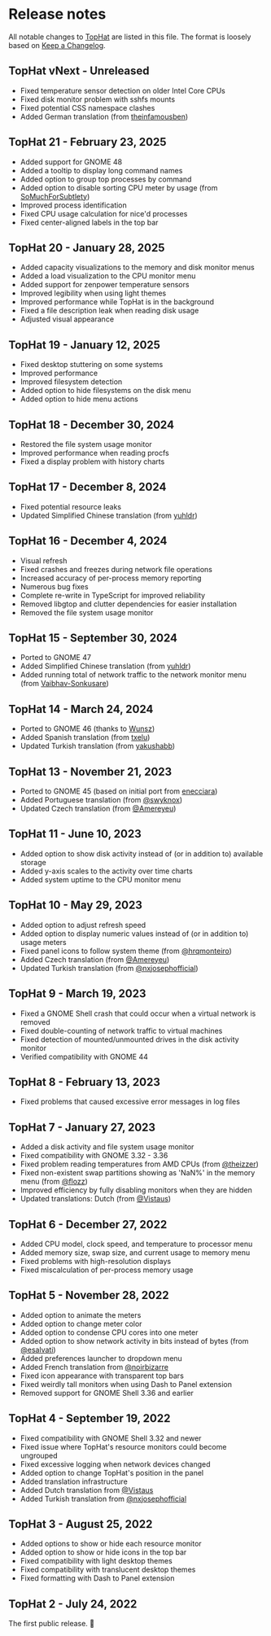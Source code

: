 # Release notes

All notable changes to [TopHat] are listed in this file. The format is loosely
based on [Keep a Changelog].

## TopHat vNext - Unreleased

- Fixed temperature sensor detection on older Intel Core CPUs
- Fixed disk monitor problem with sshfs mounts
- Fixed potential CSS namespace clashes
- Added German translation (from [theinfamousben](https://github.com/theinfamousben))

## TopHat 21 - February 23, 2025

- Added support for GNOME 48
- Added a tooltip to display long command names
- Added option to group top processes by command
- Added option to disable sorting CPU meter by usage (from [SoMuchForSubtlety](https://github.com/SoMuchForSubtlety))
- Improved process identification
- Fixed CPU usage calculation for nice'd processes
- Fixed center-aligned labels in the top bar

## TopHat 20 - January 28, 2025

- Added capacity visualizations to the memory and disk monitor menus
- Added a load visualization to the CPU monitor menu
- Added support for zenpower temperature sensors
- Improved legibility when using light themes
- Improved performance while TopHat is in the background
- Fixed a file description leak when reading disk usage
- Adjusted visual appearance

## TopHat 19 - January 12, 2025

- Fixed desktop stuttering on some systems
- Improved performance
- Improved filesystem detection
- Added option to hide filesystems on the disk menu
- Added option to hide menu actions

## TopHat 18 - December 30, 2024

- Restored the file system usage monitor
- Improved performance when reading procfs
- Fixed a display problem with history charts

## TopHat 17 - December 8, 2024

- Fixed potential resource leaks
- Updated Simplified Chinese translation (from [yuhldr](https://github.com/yuhldr))

## TopHat 16 - December 4, 2024

- Visual refresh
- Fixed crashes and freezes during network file operations
- Increased accuracy of per-process memory reporting
- Numerous bug fixes
- Complete re-write in TypeScript for improved reliability
- Removed libgtop and clutter dependencies for easier installation
- Removed the file system usage monitor

## TopHat 15 - September 30, 2024

- Ported to GNOME 47
- Added Simplified Chinese translation (from
  [yuhldr](https://github.com/yuhldr))
- Added running total of network traffic to the network monitor menu (from
  [Vaibhav-Sonkusare](https://github.com/Vaibhav-Sonkusare))

## TopHat 14 - March 24, 2024

- Ported to GNOME 46 (thanks to [Wunsz](https://github.com/Wunsz))
- Added Spanish translation (from [txelu](https://github.com/txelu))
- Updated Turkish translation (from [yakushabb](https://github.com/yakushabb))

## TopHat 13 - November 21, 2023

- Ported to GNOME 45 (based on initial port from
  [enecciara](https://github.com/enecciari))
- Added Portuguese translation (from [@swyknox](https://github.com/swyknox))
- Updated Czech translation (from [@Amereyeu](https://github.com/Amereyeu))

## TopHat 11 - June 10, 2023

- Added option to show disk activity instead of (or in addition to) available
  storage
- Added y-axis scales to the activity over time charts
- Added system uptime to the CPU monitor menu

## TopHat 10 - May 29, 2023

- Added option to adjust refresh speed
- Added option to display numeric values instead of (or in addition to) usage
  meters
- Fixed panel icons to follow system theme (from
  [@hrqmonteiro](https://github.com/hrqmonteiro))
- Added Czech translation (from [@Amereyeu](https://github.com/Amereyeu))
- Updated Turkish translation (from
  [@nxjosephofficial](https://github.com/nxjosephofficial))

## TopHat 9 - March 19, 2023

- Fixed a GNOME Shell crash that could occur when a virtual network is removed
- Fixed double-counting of network traffic to virtual machines
- Fixed detection of mounted/unmounted drives in the disk activity monitor
- Verified compatibility with GNOME 44

## TopHat 8 - February 13, 2023

- Fixed problems that caused excessive error messages in log files

## TopHat 7 - January 27, 2023

- Added a disk activity and file system usage monitor
- Fixed compatibility with GNOME 3.32 - 3.36
- Fixed problem reading temperatures from AMD CPUs (from
  [@theizzer](https://github.com/theizzer))
- Fixed non-existent swap partitions showing as 'NaN%' in the memory menu
  (from [@flozz](https://github.com/flozz))
- Improved efficiency by fully disabling monitors when they are hidden
- Updated translations: Dutch (from [@Vistaus](https://github.com/Vistaus))

## TopHat 6 - December 27, 2022

- Added CPU model, clock speed, and temperature to processor menu
- Added memory size, swap size, and current usage to memory menu
- Fixed problems with high-resolution displays
- Fixed miscalculation of per-process memory usage

## TopHat 5 - November 28, 2022

- Added option to animate the meters
- Added option to change meter color
- Added option to condense CPU cores into one meter
- Added option to show network activity in bits instead of bytes (from
  [@esalvati](https://github.com/esalvati))
- Added preferences launcher to dropdown menu
- Added French translation from [@noirbizarre](https://github.com/noirbizarre)
- Fixed icon appearance with transparent top bars
- Fixed weirdly tall monitors when using Dash to Panel extension
- Removed support for GNOME Shell 3.36 and earlier

## TopHat 4 - September 19, 2022

- Fixed compatibility with GNOME Shell 3.32 and newer
- Fixed issue where TopHat's resource monitors could become ungrouped
- Fixed excessive logging when network devices changed
- Added option to change TopHat's position in the panel
- Added translation infrastructure
- Added Dutch translation from [@Vistaus](https://github.com/Vistaus)
- Added Turkish translation from
  [@nxjosephofficial](https://github.com/nxjosephofficial)

## TopHat 3 - August 25, 2022

- Added options to show or hide each resource monitor
- Added option to show or hide icons in the top bar
- Fixed compatibility with light desktop themes
- Fixed compatibility with translucent desktop themes
- Fixed formatting with Dash to Panel extension

## TopHat 2 - July 24, 2022

The first public release. 🎉️

[TopHat]: https://extensions.gnome.org/extension/5219/tophat/
[Keep a Changelog]: https://keepachangelog.com/en/1.0.0/
